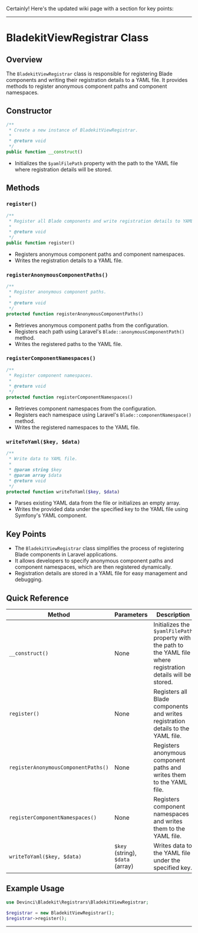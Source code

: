 Certainly! Here's the updated wiki page with a section for key points:

---

# BladekitViewRegistrar Class

## Overview
The `BladekitViewRegistrar` class is responsible for registering Blade components and writing their registration details to a YAML file. It provides methods to register anonymous component paths and component namespaces.

## Constructor
```php
/**
 * Create a new instance of BladekitViewRegistrar.
 *
 * @return void
 */
public function __construct()
```
- Initializes the `$yamlFilePath` property with the path to the YAML file where registration details will be stored.

## Methods

### `register()`
```php
/**
 * Register all Blade components and write registration details to YAML file.
 *
 * @return void
 */
public function register()
```
- Registers anonymous component paths and component namespaces.
- Writes the registration details to a YAML file.

### `registerAnonymousComponentPaths()`
```php
/**
 * Register anonymous component paths.
 *
 * @return void
 */
protected function registerAnonymousComponentPaths()
```
- Retrieves anonymous component paths from the configuration.
- Registers each path using Laravel's `Blade::anonymousComponentPath()` method.
- Writes the registered paths to the YAML file.

### `registerComponentNamespaces()`
```php
/**
 * Register component namespaces.
 *
 * @return void
 */
protected function registerComponentNamespaces()
```
- Retrieves component namespaces from the configuration.
- Registers each namespace using Laravel's `Blade::componentNamespace()` method.
- Writes the registered namespaces to the YAML file.

### `writeToYaml($key, $data)`
```php
/**
 * Write data to YAML file.
 *
 * @param string $key
 * @param array $data
 * @return void
 */
protected function writeToYaml($key, $data)
```
- Parses existing YAML data from the file or initializes an empty array.
- Writes the provided data under the specified key to the YAML file using Symfony's YAML component.

## Key Points

- The `BladekitViewRegistrar` class simplifies the process of registering Blade components in Laravel applications.
- It allows developers to specify anonymous component paths and component namespaces, which are then registered dynamically.
- Registration details are stored in a YAML file for easy management and debugging.

## Quick Reference

| Method                             | Parameters                | Description                                                                                                       |
|------------------------------------|---------------------------|-------------------------------------------------------------------------------------------------------------------|
| `__construct()`                    | None                      | Initializes the `$yamlFilePath` property with the path to the YAML file where registration details will be stored. |
| `register()`                       | None                      | Registers all Blade components and writes registration details to the YAML file.                                   |
| `registerAnonymousComponentPaths()` | None                      | Registers anonymous component paths and writes them to the YAML file.                                              |
| `registerComponentNamespaces()`    | None                      | Registers component namespaces and writes them to the YAML file.                                                    |
| `writeToYaml($key, $data)`         | `$key` (string), `$data` (array) | Writes data to the YAML file under the specified key.                                                              |

## Example Usage

```php
use Devinci\Bladekit\Registrars\BladekitViewRegistrar;

$registrar = new BladekitViewRegistrar();
$registrar->register();
```

---

